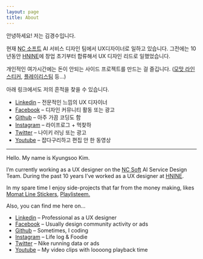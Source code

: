 ```yaml
---
layout: page
title: About
---
```


안녕하세요! 저는 김경수입니다. 

현재 [NC 소프트](http://kr.ncsoft.com/korean/?ref=kimtoma) AI 서비스 디자인 팀에서 UX디자이너로 일하고 있습니다.
그전에는 10년동안 [HNINE](https://www.hnine.com/?ref=kimtoma)에 창업 초기부터 합류해서 UX 디자인 리드로 일했었습니다.

개인적인 여가시간에는 돈이 안되는 사이드 프로젝트를 만드는 걸 즐깁니다. 
([모맛 라인 스티커](https://store.line.me/stickershop/product/4102511/ko), [플레이리스팀](https://playlisteem.web.app/) 등…)

아래 링크에서도 저의 흔적을 찾을 수 있습니다.

- [Linkedin](http://www.linkedin.com/in/kimkyungsoo﻿?ref=kimtoma) – 전문적인 느낌의 UX 디자이너
- [Facebook](https://www.facebook.com/hello.kyungsoo?ref=kimtoma) – 디자인 커뮤니티 활동 또는 광고
- [Github](https://github.com/kimtoma﻿?ref=kimtoma) – 아주 가끔 코딩도 함
- [Instagram](https://www.instagram.com/kimtoma/﻿?ref=kimtoma) – 라이프로그 + 먹찾하
- [Twitter](https://twitter.com/kimtoma﻿?ref=kimtoma) – 나이키 러닝 또는 광고
- [Youtube](https://www.youtube.com/user/kimtoma/﻿?ref=kimtoma) – 잡다구리하고 편집 안 한 동영상



<hr/>

Hello. My name is Kyungsoo Kim. 

I’m currently working as a UX designer on the [NC Soft](http://kr.ncsoft.com/korean/?ref=kimtoma) AI Service Design Team.
During the past 10 years I’ve worked as a UX designer at [HNINE](https://www.hnine.com/?ref=kimtoma). 

In my spare time I enjoy side-projects that far from the money making, likes [Momat Line Stickers](https://store.line.me/stickershop/author/525306/en), [Playlisteem.](https://playlisteem.web.app/)

Also, you can find me here on…

- [Linkedin](http://www.linkedin.com/in/kimkyungsoo﻿?ref=kimtoma) – Professional as a UX designer
- [Facebook](https://www.facebook.com/hello.kyungsoo?ref=kimtoma) – Usually design community activity or ads
- [Github](https://github.com/kimtoma﻿?ref=kimtoma) – Sometimes, I coding
- [Instagram](https://www.instagram.com/kimtoma/﻿?ref=kimtoma) – Life log & Foodie
- [Twitter](https://twitter.com/kimtoma﻿?ref=kimtoma) – Nike running data or ads
- [Youtube](https://www.youtube.com/user/kimtoma/﻿?ref=kimtoma) – My video clips with loooong playback time